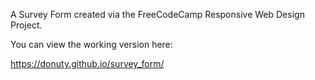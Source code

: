 A Survey Form created via the FreeCodeCamp Responsive Web Design Project.

You can view the working version here:

https://donuty.github.io/survey_form/
